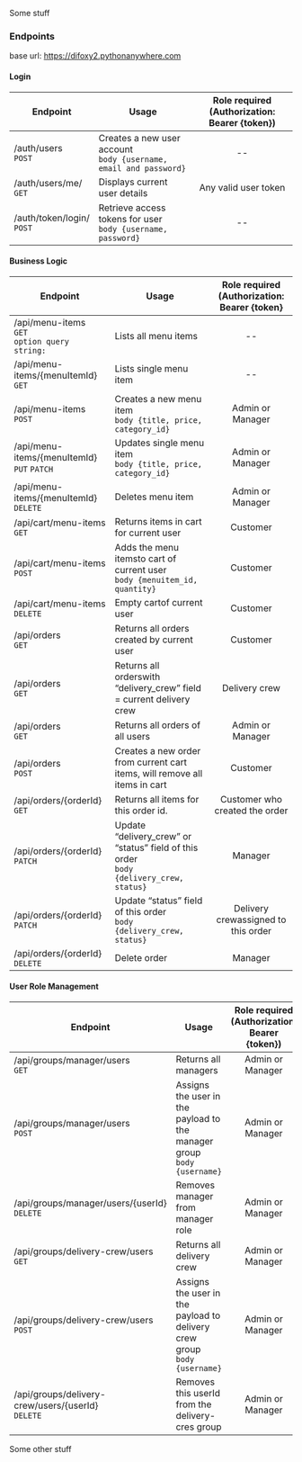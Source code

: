 Some stuff

### Endpoints

base url: https://difoxy2.pythonanywhere.com

#### Login

| Endpoint                         | Usage                                                                     | Role			required<br />(Authorization:			Bearer {token}) |
| -------------------------------- | ------------------------------------------------------------------------- | :----------------------------------------------------: |
| /auth/users<br />`POST`        | Creates			a new user account<br />`body {username, email and password}` |                           --                           |
| /auth/users/me/<br />`GET`     | Displays			current user details                                           |                 Any			valid user token                 |
| /auth/token/login/<br />`POST` | Retrieve			access tokens for user<br />`body {username, password}`      |                           --                           |



#### Business Logic

| Endpoint                                                    | Usage                                                                                                  | Role			required <br />(Authorization:			Bearer {token} |
| -------------------------------- | ------------------------------------------------------------------------- | :----------------------------------------------------: |
| /api/menu-items<br />`GET`<br />`option query string: ` | Lists			all menu items                                                                                 | --                                                     |
| /api/menu-items/{menuItemId}<br />`GET`                   | Lists			single menu item                                                                               | --                                                     |
| /api/menu-items<br />`POST`                               | Creates			a new menu item<br />`body {title, price, category_id}`                                    | Admin			or Manager                                     |
| /api/menu-items/{menuItemId}<br />`PUT` `PATCH`         | Updates			single menu item<br />`body {title, price, category_id}`                                   | Admin			or Manager                                     |
| /api/menu-items/{menuItemId}<br />`DELETE`                | Deletes			menu item                                                                                    | Admin			or Manager                                     |
| /api/cart/menu-items<br />`GET`                           | Returns			items in cart for current user                                                               | Customer                                               |
| /api/cart/menu-items<br />`POST`                          | Adds			the menu itemsto			cart of			current user<br /> `body {menuitem_id, quantity}`                | Customer                                               |
| /api/cart/menu-items<br />`DELETE`                        | Empty			cartof			current user                                                                          | Customer                                               |
| /api/orders<br />`GET`                                    | Returns			all orders created by current user                                                           | Customer                                               |
| /api/orders<br />`GET`                                    | Returns			all orderswith			“delivery_crew” field =			current delivery crew                           | Delivery			crew                                        |
| /api/orders<br />`GET`                                    | Returns			all orders of all users                                                                      | Admin			or Manager                                     |
| /api/orders<br />`POST`                                   | Creates			a new order from current			cart items, will remove all items in cart                         | Customer                                               |
| /api/orders/{orderId}<br />`GET`                          | Returns			all items for this order id.                                                                 | Customer			who created the order                       |
| /api/orders/{orderId}<br />`PATCH`                        | Update			“delivery_crew”			or “status”			field of this order<br />`body {delivery_crew, status}` | Manager                                                |
| /api/orders/{orderId}<br />`PATCH`                        | Update			“status”			field of this order<br />`body {delivery_crew, status}`                        | Delivery			crewassigned			to this order                |
| /api/orders/{orderId}<br />`DELETE`                       | Delete			order                                                                                         | Manager                                                |



#### User Role Management

| Endpoint                                                 | Usage                                                                             | Role			required <br />(Authorization:			Bearer {token}) |
| -------------------------------- | ------------------------------------------------------------------------- | :----------------------------------------------------: |
| /api/groups/manager/users<br />`GET`                   | Returns			all managers                                                            | Admin			or Manager                                      |
| /api/groups/manager/users<br />`POST`                  | Assigns			the user in the payload to the manager group<br />`body {username}`   | Admin			or Manager                                      |
| /api/groups/manager/users/{userId}<br />`DELETE`       | Removes			manager			from manager role                                             | Admin			or Manager                                      |
| /api/groups/delivery-crew/users<br />`GET`             | Returns			all delivery crew                                                       | Admin			or Manager                                      |
| /api/groups/delivery-crew/users<br />`POST`            | Assigns			the user in the payload to delivery crew group<br />`body {username}` | Admin			or Manager                                      |
| /api/groups/delivery-crew/users/{userId}<br />`DELETE` | Removes			this userId from the delivery-cres group                                | Admin			or Manager                                      |


Some other stuff
